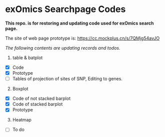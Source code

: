 # exOmics Searchpage Codes

**This repo. is for restoring and updating code used for exOmics search page.**

The site of web page prototype is: https://cc.mockplus.cn/s/7QMjg54avJO

*The following contents are updating records and todos.*

1. table & batplot

- [X] Code
- [X] Prototype
- [ ] Tables of projection of sites of SNP, Editing to genes.

2. Boxplot

- [X] Code of not stacked barplot
- [X] Code of stacked barplot
- [X] Prototype

3. Heatmap

- [ ] To do
